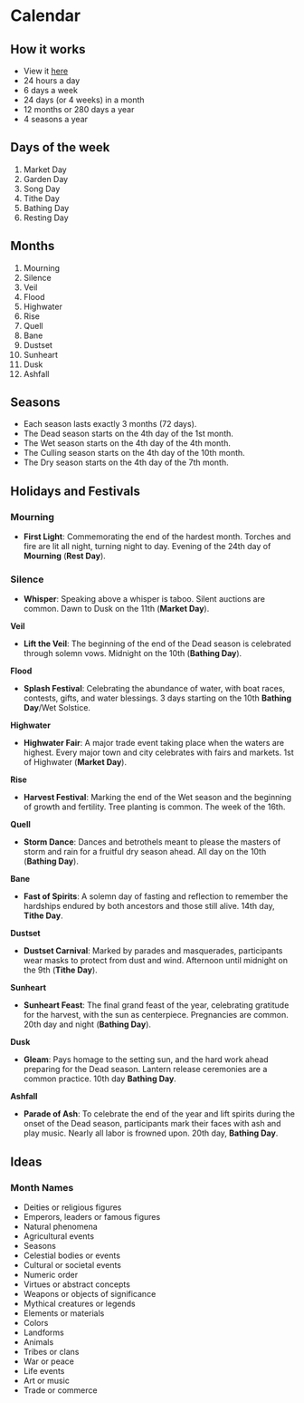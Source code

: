 
# Calendar

## How it works

- View it [here](https://app.fantasy-calendar.com/calendars/2669bad0fde3ee0be2d57d168248352b)
- 24 hours a day
- 6 days a week
- 24 days (or 4 weeks) in a month
- 12 months or 280 days a year
- 4 seasons a year

## Days of the week

1. Market Day
2. Garden Day
3. Song Day
4. Tithe Day
5. Bathing Day
6. Resting Day

## Months

1. Mourning
2. Silence
3. Veil
4. Flood
5. Highwater
6. Rise
7. Quell
8. Bane
9. Dustset
10. Sunheart
11. Dusk
12. Ashfall

## Seasons

- Each season lasts exactly 3 months (72 days).
- The Dead season starts on the 4th day of the 1st month.
- The Wet season starts on the 4th day of the 4th month.
- The Culling season starts on the 4th day of the 10th month.
- The Dry season starts on the 4th day of the 7th month. 

## Holidays and Festivals

### Mourning
- **First Light**: Commemorating the end of the hardest month. Torches and fire are lit all night, turning night to day. Evening of the 24th day of **Mourning** (**Rest Day**).  

### Silence
- **Whisper**: Speaking above a whisper is taboo. Silent auctions are common. Dawn to Dusk on the 11th (**Market Day**).

**Veil**
- **Lift the Veil**: The beginning of the end of the Dead season is celebrated through solemn vows. Midnight on the 10th (**Bathing Day**).

**Flood**
- **Splash Festival**: Celebrating the abundance of water, with boat races, contests, gifts, and water blessings. 3 days starting on the 10th **Bathing Day**/Wet Solstice. 

**Highwater**
- **Highwater Fair**: A major trade event taking place when the waters are highest. Every major town and city celebrates with fairs and markets. 1st of Highwater (**Market Day**).

**Rise**
- **Harvest Festival**: Marking the end of the Wet season and the beginning of growth and fertility. Tree planting is common. The week of the 16th.

**Quell**
- **Storm Dance**: Dances and betrothels meant to please the masters of storm and rain for a fruitful dry season ahead. All day on the 10th (**Bathing Day**).

**Bane**
- **Fast of Spirits**: A solemn day of fasting and reflection to remember the hardships endured by both ancestors and those still alive. 14th day, **Tithe Day**. 

**Dustset**
- **Dustset Carnival**: Marked by parades and masquerades, participants wear masks to protect from dust and wind. Afternoon until midnight on the 9th (**Tithe Day**).

**Sunheart**
- **Sunheart Feast**: The final grand feast of the year, celebrating gratitude for the harvest, with the sun as centerpiece. Pregnancies are common. 20th day and night (**Bathing Day**).

**Dusk**
- **Gleam**: Pays homage to the setting sun, and the hard work ahead preparing for the Dead season. Lantern release ceremonies are a common practice. 10th day **Bathing Day**.

**Ashfall**
- **Parade of Ash**: To celebrate the end of the year and lift spirits during the onset of the Dead season, participants mark their faces with ash and play music. Nearly all labor is frowned upon. 20th day, **Bathing Day**.

## Ideas

### Month Names

- Deities or religious figures
- Emperors, leaders or famous figures
- Natural phenomena
- Agricultural events
- Seasons
- Celestial bodies or events
- Cultural or societal events
- Numeric order
- Virtues or abstract concepts
- Weapons or objects of significance
- Mythical creatures or legends
- Elements or materials
- Colors
- Landforms
- Animals
- Tribes or clans
- War or peace
- Life events
- Art or music
- Trade or commerce

